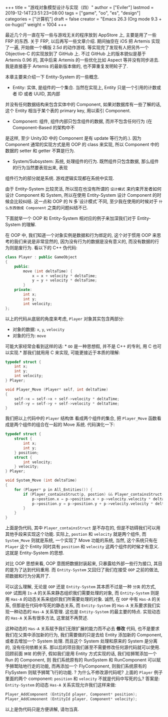 +++
title = "游戏对象模型设计与实现（四）"
author = ["Eviler"]
lastmod = 2019-12-14T23:51:23+08:00
tags = ["game", "oo", "es", "design"]
categories = ["计算机"]
draft = false
creator = "Emacs 26.3 (Org mode 9.3 + ox-hugo)"
weight = 1004
+++

最近几个月一直在写一些与游戏无关的程序放到 AppStore 上, 主要是用了一些 FRP 的东西.
关于 FRP, 以后再写一些文章介绍. 期间抽空在 iOS 把 Artemis 实现了一遍, 开始做一个横版 2.5d 的动作游戏. 等实现完了发现有人把另外一个 Objective-C 的实现放到了 GitHub
上. 不过 GitHub 上的版本貌似是基于 Artemis 0.96 的, 其中后来 Artemis 的一些优化比如
Aspect 等并没有同步进去. 我是直接基于 Artemis 的最新版本做的, 也不算重复发明轮子了.

<!--more-->

本章主要来介绍一下 Entity-System 的一些概念.

-   Entity: 实体, 是组件的一个集合. 当然在实现上, Entity 只是一个引用的计数或者 ID 或者 UUID, 其内部

并没有任何数据结构来包含实体中的 Component, 如果对数据库有一些了解的话, 这个 Entity 相当于某个表的 primary key, 用以索引 Component.

-   Component: 组件, 组件内部只包含组件的数据, 而并不包含任何行为 (在 Component-Based 的架构中不

是这样, 至少 Unity3D 中的 Component 是有 update 等行为的.). 因为 Component 通常的实现方式是用 OOP
的 class 来实现, 所以 Component 中的数据的 setter 和 getter 不算是行为.

-   System/Subsystem: 系统, 处理组件的行为. 既然组件只包含数据, 那么组件的行为当然要表现出来, 表现

组件行为的部分就是系统. 游戏逻辑实现都在系统中实现.

由于 Entity-System 比较灵活, 所以现在也没有所谓的 `设计模式` 来约束开发者如何设计 Component 和 System,
所以在使用 Entity-System 设计 Component 的时候会比较纠结. 这一点和 OOP 的 N 多\`设计模式\`不同, 至少我在使用的时候对于 `什么东西做成 Component` 之类的问题纠结不已.

下面就举一个 OOP 和 Entity-System 相对应的例子来加深我们对于 Entity-System 的理解.

在 OOP 中, 我们知道一个对象实例是数据和行为绑定的, 这个对于惯用 OOP 来思考的我们来说是非常显然的,
因为没有行为的数据是没有意义的, 而没有数据的行为则是废行为. 看以下的 C++ 伪代码:

```c++
class Player : public GameObject
{
    public:
        move (int deltaTime) {
            x = x + velocity * deltaTime;
            y = y + velocity * deltaTime;
        }
    private:
        int x;
        int y;
        int velocity;
};
```

以上的代码从底层的角度来考虑, `Player` 对象其实包含两部分:

-   对象的数据: `x`, `y`, `velocity`
-   对象的行为: `move`

可能大家经常会看到这样的话: \* `OO` 是一种思想假, 并不是 C++ 的专利, 用 C 也可以实现.\* 那我们就用用 C 来实现, 可能更接近于本质的理解:

```c
typedef struct {
    int x;
    int y;
    int velocity;
} Player;

void Player_Move (Player* self, int deltaTime)
{
    self->x = self->x + self->velocity * deltaTime;
    self->y = self->y + self->velocity * deltaTime;
}
```

我们把以上代码中的 `Player` 结构体 看成两个组件的集合, 把 `Player_Move` 函数看成是两个组件的组合在一起的 Move 系统.
代码演化一下:

```c
typedef struct {
    struct {
        int x;
        int y;
    } position;
    struct {
        int velocity;
    } velocity;
} Player;

void System_Move (int deltaTime)
{
    for (Player* p in All_Entities()) {
        if (Player_containsStruct(p, postion) && Player_containsStruct(p, velocity)) {
            p->postion.x = p->position.x + p->velocity.velocity * deltaTime;
            p->position.y = p->position.y + p->velocity.velocity * deltaTime;
        }
    }
}
```

上面是伪代码, 其中 `Player_containsStruct` 是不存在的, 但是不妨碍我们可以用其他手段来实现这个功能.
实际上, `postion` 和 `velocity` 就是两个组件, 而 `System_Move` 则就是系统, 一个实现了 Move 功能的系统,
当然, 这个系统只有在 `Player` 这个 Entity 同时具有 `position` 和 `velocity` 这两个组件的时候才有意义.
这就是 Entity-System 的思想.

对比 OOP 思想来看, OOP 意图把数据封装起来, 只暴露给外部一些行为接口, 其目的是为了达到代码重用. 而
`Entity-System` 又回归了我们在接受 `OOP` 之前的做法, 把数据和行为分离开了.

可以这么理解, 无论是 `OOP` 还是 `Entity-System` 其本质不过是一种 `分类` 的方式, `OOP` 试图用 `Is-A` 的关系来静态组织我们需要处理的对象, 而 `Entity-System` 则是用 `Has-A` 的动态关系来组织我们所需要处理的对象.
诚然, 在 `OOP` 中有 `Has-A` 的关系, 但那是在代码中写死的静态关系, 而 `Entity-System` 的 `Has-A` 关系要求我们实现一种动态的  `Has-A` 关系管理. 这也是 `Entity-System` 的最主要的特点. 实现动态的  `Has-A` 关系有很多方法, 这里就不再赘述.

这种动态的 `Has-A` 关系赋予我们无限扩展的能力而不必去 **修改** 代码, 也不是要求我们在父类中添加新的行为, 我们需要做的只是去给 Entity 添加新的 Component, 或者去增加一个 System 处理. 而且这个 System 处理和原来的
System 是分离的, 没有任何依赖关系. 那以后的项目我们甚至不需要修改任何源代码就可以使用. 回顾前面 `狮鹫` 的例子, 假如我们是用 Entity 方式实现的话, 我们给狮鹫添加一个 Run 的 Component, 则 我们系统原有的 RunSystem
和 RunComponent 可以赋予狮鹫陆地行走的功能, 而再添加一个 FlyComponent, 则我们系统原有的 FlySystem 则赋予狮鹫飞行的功能. ? 为什么不修改源代码呢? 上面的 `Player` 例子里面的两个 component: `position` 和 `velocity`
不就是代码中写死的么? 答案是:  `Entity-System` 的动态 `Has-A` 关系实现允许我们这样来做:

```c
Player_AddComponent (EntityId player, Component* position);
Player_AddComoonent (EntityId player, Component* velocity);
```

以上是伪代码只是方便讲解, 请勿当真.
